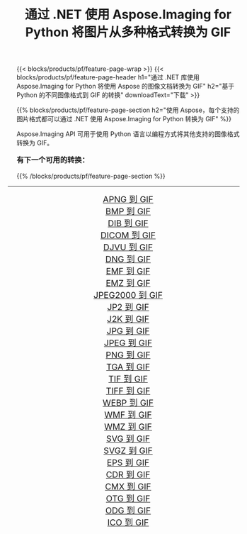 ﻿---
title: 通过 .NET 使用 Aspose.Imaging for Python 将图片从多种格式转换为 GIF 
weight: 3920
url: /zh-hans/python-net/conversion/to/gif/ 
lang: zh-hans
langdirlevel: 2
locales: zh-hans,ja,it,ru,de,es,fr,nl,id,lt,pl,pt,vi,tr,ko,zh-hant,ar,hi,th,sv,cs,uk,he
description: 您可以通过 .NET 库使用 Aspose.Imaging for Python 将各种格式转换为 GIF
---

{{< blocks/products/pf/feature-page-wrap >}}
{{< blocks/products/pf/feature-page-header h1="通过 .NET 库使用 Aspose.Imaging for Python 将使用 Aspose 的图像文档转换为 GIF" h2="基于 Python 的不同图像格式到 GIF 的转换" downloadText="下载" >}}


{{% blocks/products/pf/feature-page-section  h2="使用 Aspose，每个支持的图片格式都可以通过 .NET 使用 Aspose.Imaging for Python 转换为 GIF" %}}
<p align=justify>Aspose.Imaging API 可用于使用 Python 语言以编程方式将其他支持的图像格式转换为 GIF。</p>
<h3 style="margin-top:16px;">
有下一个可用的转换：
</h3>
{{% /blocks/products/pf/feature-page-section %}}
<div class="container-fluid productfamilypage bg-gray">
    <div class="convertypes bg-gray agp-content section">
        <div class="container">
		<hr style="margin-left:-20px;"/>
		<div class="row other-converters" style="gap: 10px;font-size: 19px;text-align:center;">
		    <div class='col-md-3 other-converter remove-lp remove-rp'><a href="/imaging/zh-hans/python-net/conversion/apng-to-gif/" style="padding:15px;">APNG 到 GIF</a></div>
<div class='col-md-3 other-converter remove-lp remove-rp'><a href="/imaging/zh-hans/python-net/conversion/bmp-to-gif/" style="padding:15px;">BMP 到 GIF</a></div>
<div class='col-md-3 other-converter remove-lp remove-rp'><a href="/imaging/zh-hans/python-net/conversion/dib-to-gif/" style="padding:15px;">DIB 到 GIF</a></div>
<div class='col-md-3 other-converter remove-lp remove-rp'><a href="/imaging/zh-hans/python-net/conversion/dicom-to-gif/" style="padding:15px;">DICOM 到 GIF</a></div>
<div class='col-md-3 other-converter remove-lp remove-rp'><a href="/imaging/zh-hans/python-net/conversion/djvu-to-gif/" style="padding:15px;">DJVU 到 GIF</a></div>
<div class='col-md-3 other-converter remove-lp remove-rp'><a href="/imaging/zh-hans/python-net/conversion/dng-to-gif/" style="padding:15px;">DNG 到 GIF</a></div>
<div class='col-md-3 other-converter remove-lp remove-rp'><a href="/imaging/zh-hans/python-net/conversion/emf-to-gif/" style="padding:15px;">EMF 到 GIF</a></div>
<div class='col-md-3 other-converter remove-lp remove-rp'><a href="/imaging/zh-hans/python-net/conversion/emz-to-gif/" style="padding:15px;">EMZ 到 GIF</a></div>
<div class='col-md-3 other-converter remove-lp remove-rp'><a href="/imaging/zh-hans/python-net/conversion/jpeg2000-to-gif/" style="padding:15px;">JPEG2000 到 GIF</a></div>
<div class='col-md-3 other-converter remove-lp remove-rp'><a href="/imaging/zh-hans/python-net/conversion/jp2-to-gif/" style="padding:15px;">JP2 到 GIF</a></div>
<div class='col-md-3 other-converter remove-lp remove-rp'><a href="/imaging/zh-hans/python-net/conversion/j2k-to-gif/" style="padding:15px;">J2K 到 GIF</a></div>
<div class='col-md-3 other-converter remove-lp remove-rp'><a href="/imaging/zh-hans/python-net/conversion/jpg-to-gif/" style="padding:15px;">JPG 到 GIF</a></div>
<div class='col-md-3 other-converter remove-lp remove-rp'><a href="/imaging/zh-hans/python-net/conversion/jpeg-to-gif/" style="padding:15px;">JPEG 到 GIF</a></div>
<div class='col-md-3 other-converter remove-lp remove-rp'><a href="/imaging/zh-hans/python-net/conversion/png-to-gif/" style="padding:15px;">PNG 到 GIF</a></div>
<div class='col-md-3 other-converter remove-lp remove-rp'><a href="/imaging/zh-hans/python-net/conversion/tga-to-gif/" style="padding:15px;">TGA 到 GIF</a></div>
<div class='col-md-3 other-converter remove-lp remove-rp'><a href="/imaging/zh-hans/python-net/conversion/tif-to-gif/" style="padding:15px;">TIF 到 GIF</a></div>
<div class='col-md-3 other-converter remove-lp remove-rp'><a href="/imaging/zh-hans/python-net/conversion/tiff-to-gif/" style="padding:15px;">TIFF 到 GIF</a></div>
<div class='col-md-3 other-converter remove-lp remove-rp'><a href="/imaging/zh-hans/python-net/conversion/webp-to-gif/" style="padding:15px;">WEBP 到 GIF</a></div>
<div class='col-md-3 other-converter remove-lp remove-rp'><a href="/imaging/zh-hans/python-net/conversion/wmf-to-gif/" style="padding:15px;">WMF 到 GIF</a></div>
<div class='col-md-3 other-converter remove-lp remove-rp'><a href="/imaging/zh-hans/python-net/conversion/wmz-to-gif/" style="padding:15px;">WMZ 到 GIF</a></div>
<div class='col-md-3 other-converter remove-lp remove-rp'><a href="/imaging/zh-hans/python-net/conversion/svg-to-gif/" style="padding:15px;">SVG 到 GIF</a></div>
<div class='col-md-3 other-converter remove-lp remove-rp'><a href="/imaging/zh-hans/python-net/conversion/svgz-to-gif/" style="padding:15px;">SVGZ 到 GIF</a></div>
<div class='col-md-3 other-converter remove-lp remove-rp'><a href="/imaging/zh-hans/python-net/conversion/eps-to-gif/" style="padding:15px;">EPS 到 GIF</a></div>
<div class='col-md-3 other-converter remove-lp remove-rp'><a href="/imaging/zh-hans/python-net/conversion/cdr-to-gif/" style="padding:15px;">CDR 到 GIF</a></div>
<div class='col-md-3 other-converter remove-lp remove-rp'><a href="/imaging/zh-hans/python-net/conversion/cmx-to-gif/" style="padding:15px;">CMX 到 GIF</a></div>
<div class='col-md-3 other-converter remove-lp remove-rp'><a href="/imaging/zh-hans/python-net/conversion/otg-to-gif/" style="padding:15px;">OTG 到 GIF</a></div>
<div class='col-md-3 other-converter remove-lp remove-rp'><a href="/imaging/zh-hans/python-net/conversion/odg-to-gif/" style="padding:15px;">ODG 到 GIF</a></div>
<div class='col-md-3 other-converter remove-lp remove-rp'><a href="/imaging/zh-hans/python-net/conversion/ico-to-gif/" style="padding:15px;">ICO 到 GIF</a></div>
                </div>
        </div>
    </div>
</div>
<br/>

